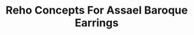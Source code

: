 ---
title: Reho Concepts For Assael Baroque Earrings
description: 'Beautifully organic, assymmetrical Baroque Pearls contrast with highly structured, flexible chain elements for a lovely juxtaposition in these statement earrings.'
specs: '16.5 x 16.4 x 13.2mm South Sea Cultured Baroque Pearls with 1.53 carats of Treated Black Diamonds and 1.45 carats of White Diamonds, set in 18K White Gold.'
images:
  - image_path: /uploads/reho-concepts-for-assael-baroque-earrings.png
_category:
order_number: 32
categories:
  - earrings
---